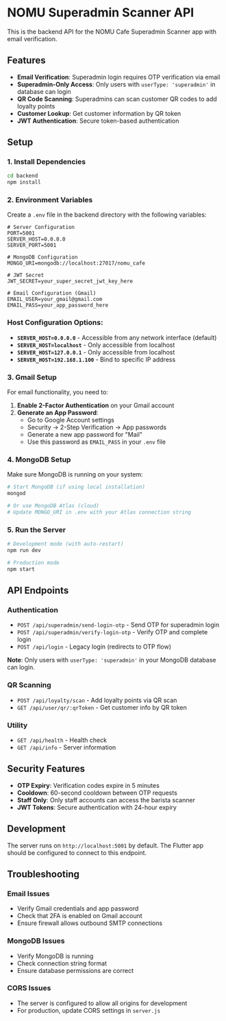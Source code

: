 # NOMU Superadmin Scanner API

This is the backend API for the NOMU Cafe Superadmin Scanner app with email verification.

## Features

- **Email Verification**: Superadmin login requires OTP verification via email
- **Superadmin-Only Access**: Only users with `userType: 'superadmin'` in database can login
- **QR Code Scanning**: Superadmins can scan customer QR codes to add loyalty points
- **Customer Lookup**: Get customer information by QR token
- **JWT Authentication**: Secure token-based authentication

## Setup

### 1. Install Dependencies

```bash
cd backend
npm install
```

### 2. Environment Variables

Create a `.env` file in the backend directory with the following variables:

```env
# Server Configuration
PORT=5001
SERVER_HOST=0.0.0.0
SERVER_PORT=5001

# MongoDB Configuration
MONGO_URI=mongodb://localhost:27017/nomu_cafe

# JWT Secret
JWT_SECRET=your_super_secret_jwt_key_here

# Email Configuration (Gmail)
EMAIL_USER=your_gmail@gmail.com
EMAIL_PASS=your_app_password_here
```

### Host Configuration Options:

- **`SERVER_HOST=0.0.0.0`** - Accessible from any network interface (default)
- **`SERVER_HOST=localhost`** - Only accessible from localhost
- **`SERVER_HOST=127.0.0.1`** - Only accessible from localhost
- **`SERVER_HOST=192.168.1.100`** - Bind to specific IP address

### 3. Gmail Setup

For email functionality, you need to:

1. **Enable 2-Factor Authentication** on your Gmail account
2. **Generate an App Password**:
   - Go to Google Account settings
   - Security → 2-Step Verification → App passwords
   - Generate a new app password for "Mail"
   - Use this password as `EMAIL_PASS` in your `.env` file

### 4. MongoDB Setup

Make sure MongoDB is running on your system:

```bash
# Start MongoDB (if using local installation)
mongod

# Or use MongoDB Atlas (cloud)
# Update MONGO_URI in .env with your Atlas connection string
```

### 5. Run the Server

```bash
# Development mode (with auto-restart)
npm run dev

# Production mode
npm start
```

## API Endpoints

### Authentication
- `POST /api/superadmin/send-login-otp` - Send OTP for superadmin login
- `POST /api/superadmin/verify-login-otp` - Verify OTP and complete login
- `POST /api/login` - Legacy login (redirects to OTP flow)

**Note**: Only users with `userType: 'superadmin'` in your MongoDB database can login.

### QR Scanning
- `POST /api/loyalty/scan` - Add loyalty points via QR scan
- `GET /api/user/qr/:qrToken` - Get customer info by QR token

### Utility
- `GET /api/health` - Health check
- `GET /api/info` - Server information

## Security Features

- **OTP Expiry**: Verification codes expire in 5 minutes
- **Cooldown**: 60-second cooldown between OTP requests
- **Staff Only**: Only staff accounts can access the barista scanner
- **JWT Tokens**: Secure authentication with 24-hour expiry

## Development

The server runs on `http://localhost:5001` by default. The Flutter app should be configured to connect to this endpoint.

## Troubleshooting

### Email Issues
- Verify Gmail credentials and app password
- Check that 2FA is enabled on Gmail account
- Ensure firewall allows outbound SMTP connections

### MongoDB Issues
- Verify MongoDB is running
- Check connection string format
- Ensure database permissions are correct

### CORS Issues
- The server is configured to allow all origins for development
- For production, update CORS settings in `server.js`
